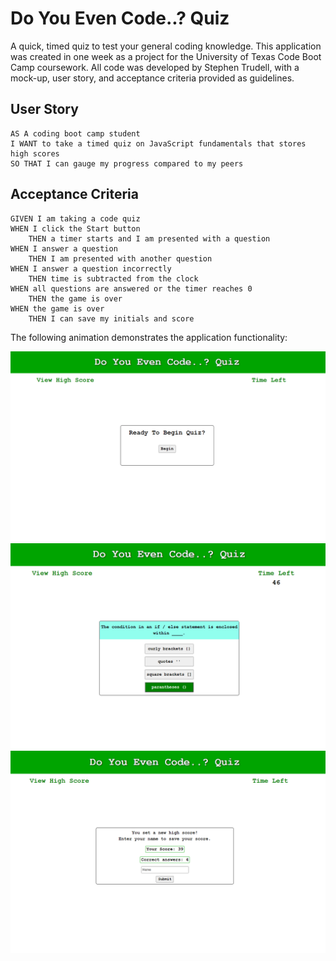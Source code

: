# Do You Even Code..? Quiz

A quick, timed quiz to test your general coding knowledge. This application was created in one week as a project for the University of Texas Code Boot Camp coursework. All code was developed by Stephen Trudell, with a mock-up, user story, and acceptance criteria provided as guidelines.

## User Story

```
AS A coding boot camp student
I WANT to take a timed quiz on JavaScript fundamentals that stores high scores
SO THAT I can gauge my progress compared to my peers
```

## Acceptance Criteria

```
GIVEN I am taking a code quiz
WHEN I click the Start button
    THEN a timer starts and I am presented with a question
WHEN I answer a question
    THEN I am presented with another question
WHEN I answer a question incorrectly
    THEN time is subtracted from the clock
WHEN all questions are answered or the timer reaches 0
    THEN the game is over
WHEN the game is over
    THEN I can save my initials and score
```

The following animation demonstrates the application functionality:

![alt text](https://github.com/strudelAndCoffee/do-you-even-code-quiz/blob/main/assets/images/demo-screencap-1.png)
![alt text](https://github.com/strudelAndCoffee/do-you-even-code-quiz/blob/main/assets/images/demo-screencap-2.png)
![alt text](https://github.com/strudelAndCoffee/do-you-even-code-quiz/blob/main/assets/images/demo-screencap-3.png)